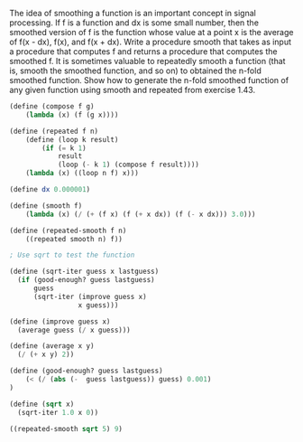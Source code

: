 The idea of smoothing a function is an important concept in signal processing. If f is a function and dx is some small number, then the smoothed version of f is the function whose value at a point x is the average of f(x - dx), f(x), and f(x + dx). Write a procedure smooth that takes as input a procedure that computes f and returns a procedure that computes the smoothed f. It is sometimes valuable to repeatedly smooth a function (that is, smooth the smoothed function, and so on) to obtained the n-fold smoothed function. Show how to generate the n-fold smoothed function of any given function using smooth and repeated from exercise 1.43.

```scheme
(define (compose f g)
    (lambda (x) (f (g x))))

(define (repeated f n)
    (define (loop k result)
        (if (= k 1)
            result
            (loop (- k 1) (compose f result))))
    (lambda (x) ((loop n f) x)))

(define dx 0.000001)

(define (smooth f)
    (lambda (x) (/ (+ (f x) (f (+ x dx)) (f (- x dx))) 3.0)))

(define (repeated-smooth f n)
    ((repeated smooth n) f))

; Use sqrt to test the function

(define (sqrt-iter guess x lastguess)
  (if (good-enough? guess lastguess)
      guess
      (sqrt-iter (improve guess x)
                 x guess)))

(define (improve guess x)
  (average guess (/ x guess)))

(define (average x y)
  (/ (+ x y) 2))

(define (good-enough? guess lastguess)
    (< (/ (abs (-  guess lastguess)) guess) 0.001)
)

(define (sqrt x)
  (sqrt-iter 1.0 x 0))

((repeated-smooth sqrt 5) 9)
```
